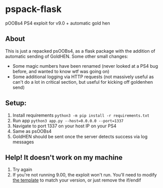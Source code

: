 # pspack-flask
pOOBs4 PS4 exploit for v9.0 + automatic gold hen
 
 ## About
 
This is just a repacked psOOBs4, as a flask package with the addition of automatic sending of GoldHEN. Some other small changes:

- Some magic numbers have been renamed (never looked at a PS4 bug before, and wanted to know wtf was going on)
- Some additional logging via HTTP requests (not massively useful as can't do a lot in critical section, but useful for kicking off goldenhen send)

## Setup:

1. Install requirements `python3 -m pip install -r requirements.txt`
2. Run app `python3 app.py --host=0.0.0.0 --port=1337`
3. Navigate to port 1337 on your host IP on your PS4
4. Same as psOOBs4
5. GoldHEN should be sent once the server detects success via log messages


## Help! It doesn't work on my machine

1. Try again
2. If you're not running 9.00, the exploit won't run. You'll need to modify [the template](https://github.com/mc-17/pspack-flask/blob/main/templates/index.html#L70) to match your version, or just remove the if/endif
